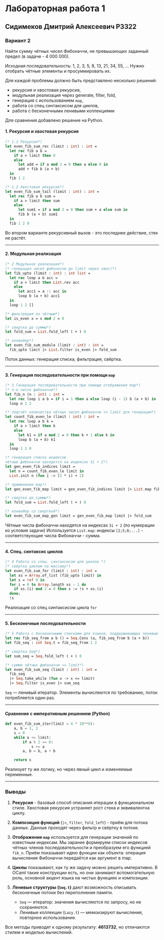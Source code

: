 # Лабораторная работа 1

## Сидимеков Дмитрий Алексеевич P3322

### Вариант 2

Найти сумму чётных чисел Фибоначчи, не превышающих заданный предел (в задаче - 4 000 000).

Исходная последовательность:
1, 2, 3, 5, 8, 13, 21, 34, 55, ...
Нужно отобрать чётные элементы и просуммировать их.

Для каждой проблемы должно быть представлено несколько решений:

- рекурсия и хвостовая рекурсия,
- модульная реализация через generate, filter, fold,
- генерация с использованием `map`,
- работа со спец синтаксисом для циклов,
- работа с бесконечными ленивыми коллекциями

Для сравнения добавлено решение на Python.

#### 1. Рекурсия и хвостовая рекурсия

```ocaml
(* 1.1 Рекурсия*)
let even_fib_sum_rec (limit : int) : int =
  let rec fib a b =
    if a > limit then 0
    else
      let add = if a mod 2 = 0 then a else 0 in
      add + fib b (a + b)
  in
  fib 1 2

(* 1.2 Хвостовая рекурсия*)
let even_fib_sum_tail (limit : int) : int =
  let rec fib a b sum =
    if a > limit then sum
    else
      let sum1 = if a mod 2 = 0 then sum + a else sum in
      fib b (a + b) sum1
  in
  fib 1 2 0
```

Во втором варианте рекурсивный вызов - это последнее действие, стек не растёт.

---

#### 2. Модульная реализация

```ocaml
(* 2 Модульная реализация*)
(* генерация чисел фибоначчи до limit через хвост*)
let fib_upto (limit : int) : int list =
  let rec loop a b acc =
    if a > limit then List.rev acc
    else
      let acc1 = a :: acc in
      loop b (a + b) acc1
  in
  loop 1 2 []

(* фильтрация по чётным*)
let is_even x = x mod 2 = 0

(* свертка до суммы*)
let fold_sum = List.fold_left ( + ) 0

(* конвейер*)
let even_fib_sum_module (limit : int) : int =
  fib_upto limit |> List.filter is_even |> fold_sum
```

Поток данных: генерация списка, фильтрация, свёртка.

---

#### 3. Генерация последовательности при помощи `map`

```ocaml
(* 3 Генерация последовательности при помощи отображения map*)
(* n-е число фибоначчи*)
let fib_n (n : int) : int =
  let rec loop i a b = if i = 1 then a else loop (i - 1) b (a + b) in
  loop n 1 2

(* подсчёт количества чётных чисел фибоначчи <= limit для генерации*)
let count_fib_even_le (limit : int) : int =
  let rec loop a b k =
    if a > limit then k
    else
      let k1 = if a mod 2 = 0 then k + 1 else k in
      loop b (a + b) k1
  in
  loop 1 2 0

(* генерация списка индексов
чётные фибоначчи находятся на индексах 3i + 2*)
let gen_even_fib_indices limit =
  let n = count_fib_even_le limit in
  List.init n (fun i -> (3 * i) + 2)

(* применение map*)
let gen_even_fib_map limit = gen_even_fib_indices limit |> List.map fib_n

(* свертка до суммы*)
let fold_sum = List.fold_left ( + ) 0

(* конвейер со сверткой*)
let even_fib_sum_map_gen limit = gen_even_fib_map limit |> fold_sum
```

Чётные числа фибоначчи находятся на индексах `3i + 2` (по нумерации из условия задачи)
Используется `List.map`: индексы `[2;5;8;...]` - соответствующие числа Фибоначчи - сумма.

---

#### 4. Спец. синтаксис циклов

```ocaml
(* 4 Работа со спец. синтаксисом для циклов *)
(* свёртка циклом по массиву*)
let even_fib_sum_for (limit : int) : int =
  let xs = Array.of_list (fib_upto limit) in
  let s = ref 0 in
  for i = 0 to Array.length xs - 1 do
    if xs.(i) mod 2 = 0 then s := !s + xs.(i)
  done;
  !s
```

Реализация со спец синтаксисом цикла `for`

---

#### 5. Бесконечные последовательности

```ocaml
(* 5 Работа с бесконечными списками для языков, поддерживающих ленивые коллекции или итераторы как часть языка*)
let rec fib_seq_from a b () = Seq.Cons (a, fib_seq_from b (a + b))
let fib_seq : int Seq.t = fib_seq_from 1 2

(* свертка Seq*)
let sum_seq = Seq.fold_left ( + ) 0

(* сумма чётных фибоначчи <= limit*)
let even_fib_sum_seq (limit : int) : int =
  fib_seq
  |> Seq.take_while (fun x -> x <= limit)
  |> Seq.filter is_even |> sum_seq
```

`Seq` — ленивый итератор. Элементы вычисляются по требованию, поток потребляется один раз.

---

#### Сравнение с императивным решением (Python)

```python
def even_fib_sum_iter(limit = 4 * 10**6):
    a, b = 1, 2
    s = 0
    while a <= limit:
        if a % 2 == 0:
            s += a
        a, b = b, a + b

    return s
```

Реализует ту же логику, но через явный цикл и изменяемые переменные.

---

### Выводы

1. **Рекурсия** - базовый способ описания итерации в функциональном стиле.
   Хвостовая рекурсия устраняет рост стека и эквивалентна циклу.

2. **Композиция функций** (`|>`, `filter`, `fold_left`) - приём для потока данных. Данные проходят через фильтр и свёртку в потоке.

3. **Отображение `map`** используется для генерации значений по известным индексам.
   Мы заранее формируем список индексов чётных членов последовательности и преобразуем его функцией `fib_n`.
   Приём показывает идею функции как объекта: операция вычисления Фибоначчи передаётся как аргумент в map.

4. **Циклы** показывают, как ту же задачу можно решить императивно.
   В OCaml такие конструкции есть, но они занимают вспомогательную роль, основной акцент языка на чистых функциях и композиции.

5. **Ленивые структуры (`Seq.t`)** дают возможность описывать бесконечные потоки без переполнения памяти.

   - `Seq` — итератор: значения вычисляются по запросу, но не сохраняются.
   - Ленивые коллекции (`Lazy.t`) — мемоизируют вычисления, повторное использование.

Все методы приводят к одному результату: **4613732**, но отличаются стилем и моделью вычислений.
